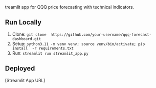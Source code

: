treamlit app for QQQ price forecasting with technical indicators.

## Run Locally
1. Clone: `git clone 
https://github.com/your-username/qqq-forecast-dashboard.git`
2. Setup: `python3.11 -m venv venv; source venv/bin/activate; pip install 
-r requirements.txt`
3. Run: `streamlit run streamlit_app.py`

## Deployed
[Streamlit App URL]

